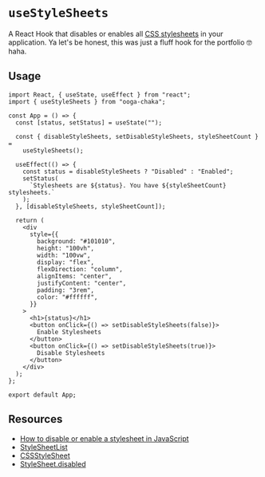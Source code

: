 # `useStyleSheets`

A React Hook that disables or enables all [CSS stylesheets](https://developer.mozilla.org/en-US/docs/Web/API/CSSStyleSheet) in your application. Ya let's be honest, this was just a fluff hook for the portfolio 🤓 haha.

## Usage

```tsx
import React, { useState, useEffect } from "react";
import { useStyleSheets } from "ooga-chaka";

const App = () => {
  const [status, setStatus] = useState("");

  const { disableStyleSheets, setDisableStyleSheets, styleSheetCount } =
    useStyleSheets();

  useEffect(() => {
    const status = disableStyleSheets ? "Disabled" : "Enabled";
    setStatus(
      `Stylesheets are ${status}. You have ${styleSheetCount} stylesheets.`
    );
  }, [disableStyleSheets, styleSheetCount]);

  return (
    <div
      style={{
        background: "#101010",
        height: "100vh",
        width: "100vw",
        display: "flex",
        flexDirection: "column",
        alignItems: "center",
        justifyContent: "center",
        padding: "3rem",
        color: "#ffffff",
      }}
    >
      <h1>{status}</h1>
      <button onClick={() => setDisableStyleSheets(false)}>
        Enable Stylesheets
      </button>
      <button onClick={() => setDisableStyleSheets(true)}>
        Disable Stylesheets
      </button>
    </div>
  );
};

export default App;
```

## Resources

- [How to disable or enable a stylesheet in JavaScript](https://guides.codechewing.com/js/disable-enable-stylesheet-javascript)
- [StyleSheetList](https://developer.mozilla.org/en-US/docs/Web/API/StyleSheetList)
- [CSSStyleSheet](https://developer.mozilla.org/en-US/docs/Web/API/CSSStyleSheet)
- [StyleSheet.disabled](https://developer.mozilla.org/en-US/docs/Web/API/StyleSheet/disabled)
